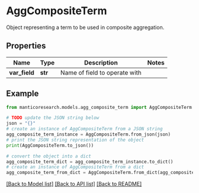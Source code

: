 # AggCompositeTerm

Object representing a term to be used in composite aggregation.

## Properties

Name | Type | Description | Notes
------------ | ------------- | ------------- | -------------
**var_field** | **str** | Name of field to operate with | 

## Example

```python
from manticoresearch.models.agg_composite_term import AggCompositeTerm

# TODO update the JSON string below
json = "{}"
# create an instance of AggCompositeTerm from a JSON string
agg_composite_term_instance = AggCompositeTerm.from_json(json)
# print the JSON string representation of the object
print(AggCompositeTerm.to_json())

# convert the object into a dict
agg_composite_term_dict = agg_composite_term_instance.to_dict()
# create an instance of AggCompositeTerm from a dict
agg_composite_term_from_dict = AggCompositeTerm.from_dict(agg_composite_term_dict)
```
[[Back to Model list]](../README.md#documentation-for-models) [[Back to API list]](../README.md#documentation-for-api-endpoints) [[Back to README]](../README.md)


